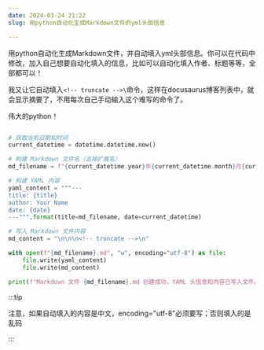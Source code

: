 ```yaml
---
date: 2024-03-24 21:22
slug: 用python自动化生成Markdown文件的yml头部信息

---
```


用python自动化生成Markdown文件，并自动填入yml头部信息。你可以在代码中修改，加入自己想要自动化填入的信息，比如可以自动化填入作者、标题等等，全部都可以！

我又让它自动填入`<!-- truncate -->\`命令，这样在docusaurus博客列表中，就会显示摘要了，不用每次自己手动输入这个难写的命令了。

伟大的python！

<!-- truncate -->

```python title="/auto creat markdown file and auto fill in yml.py"

# 获取当前日期和时间
current_datetime = datetime.datetime.now()

# 构建 Markdown 文件名（去掉扩展名）
md_filename = f"{current_datetime.year}年{current_datetime.month}月{current_datetime.day}日"

# 构建 YAML 内容
yaml_content = """---
title: {title}
author: Your Name
date: {date}
---""".format(title=md_filename, date=current_datetime)

# 写入 Markdown 文件内容
md_content = "\n\n\n<!-- truncate -->\n"

with open(f"{md_filename}.md", "w", encoding="utf-8") as file:
    file.write(yaml_content)
    file.write(md_content)

print(f"Markdown 文件 {md_filename}.md 创建成功，YAML 头信息和内容已写入文件。")	
```

:::tip

注意，如果自动填入的内容是中文，encoding="utf-8"必须要写；否则填入的是乱码

:::

